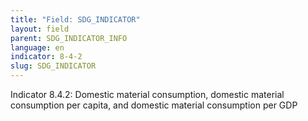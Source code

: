 ```yaml
---
title: "Field: SDG_INDICATOR"
layout: field
parent: SDG_INDICATOR_INFO
language: en
indicator: 8-4-2
slug: SDG_INDICATOR
---
```

Indicator 8.4.2: Domestic material consumption, domestic material consumption per capita, and domestic material consumption per GDP
